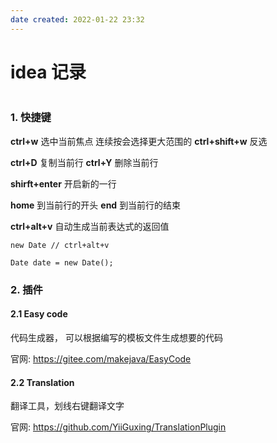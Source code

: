 ```yaml
---
date created: 2022-01-22 23:32
---
```


# idea 记录

```toc

```

### 1. 快捷键

**ctrl+w** 选中当前焦点 连续按会选择更大范围的 **ctrl+shift+w** 反选

**ctrl+D** 复制当前行 **ctrl+Y** 删除当前行

**shirft+enter** 开启新的一行

**home** 到当前行的开头 **end** 到当前行的结束

**ctrl+alt+v** 自动生成当前表达式的返回值

```
new Date // ctrl+alt+v

Date date = new Date();
```

### 2. 插件

#### 2.1 Easy code

代码生成器， 可以根据编写的模板文件生成想要的代码

官网: <https://gitee.com/makejava/EasyCode>

#### 2.2 Translation

翻译工具，划线右键翻译文字

官网: <https://github.com/YiiGuxing/TranslationPlugin>

